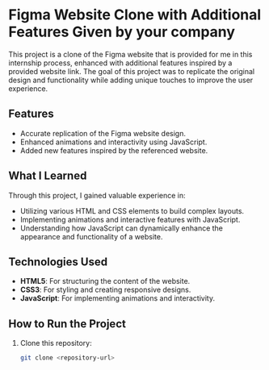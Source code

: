 # Figma Website Clone with Additional Features Given by your company

This project is a clone of the Figma website that is provided for me in this internship process, enhanced with additional features inspired by a provided website link. The goal of this project was to replicate the original design and functionality while adding unique touches to improve the user experience.

## Features

- Accurate replication of the Figma website design.
- Enhanced animations and interactivity using JavaScript.
- Added new features inspired by the referenced website.

## What I Learned

Through this project, I gained valuable experience in:

- Utilizing various HTML and CSS elements to build complex layouts.
- Implementing animations and interactive features with JavaScript.
- Understanding how JavaScript can dynamically enhance the appearance and functionality of a website.

## Technologies Used

- **HTML5**: For structuring the content of the website.
- **CSS3**: For styling and creating responsive designs.
- **JavaScript**: For implementing animations and interactivity.

## How to Run the Project

1. Clone this repository:
   ```bash
   git clone <repository-url>
